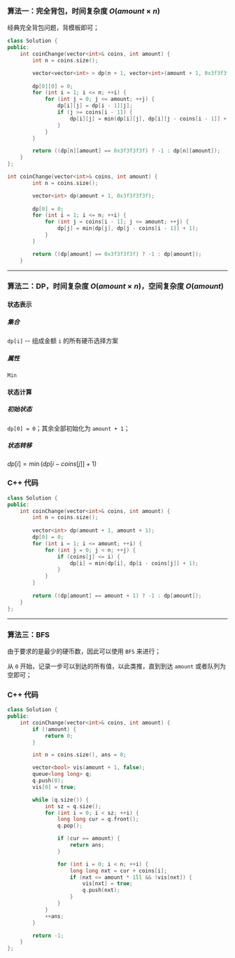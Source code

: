 ### 算法一：完全背包，时间复杂度 $O(amount \times n)$

经典完全背包问题，背模板即可；

```c++
class Solution {
public:
    int coinChange(vector<int>& coins, int amount) {
        int n = coins.size();

        vector<vector<int> > dp(n + 1, vector<int>(amount + 1, 0x3f3f3f3f));
        
        dp[0][0] = 0;
        for (int i = 1; i <= n; ++i) {
            for (int j = 0; j <= amount; ++j) {
                dp[i][j] = dp[i - 1][j];
                if (j >= coins[i - 1]) {
                    dp[i][j] = min(dp[i][j], dp[i][j - coins[i - 1]] + 1);
                }
            }
        }

        return ((dp[n][amount] == 0x3f3f3f3f) ? -1 : dp[n][amount]);
    }
};
```

```c++
int coinChange(vector<int>& coins, int amount) {
        int n = coins.size();

        vector<int> dp(amount + 1, 0x3f3f3f3f);
        
        dp[0] = 0;
        for (int i = 1; i <= n; ++i) {
            for (int j = coins[i - 1]; j <= amount; ++j) {
                dp[j] = min(dp[j], dp[j - coins[i - 1]] + 1);
            }
        }

        return ((dp[amount] == 0x3f3f3f3f) ? -1 : dp[amount]);
    }
```

---

### 算法二：DP，时间复杂度 $O(amount \times n)$，空间复杂度 $O(amount)$

#### 状态表示

##### 集合

`dp[i]` -- 组成金额 `i` 的所有硬币选择方案

##### 属性

`Min`

#### 状态计算

##### 初始状态

`dp[0] = 0`；其余全部初始化为 `amount + 1`；

##### 状态转移

$dp[i] = \min{(dp[i - coins[j]] + 1)}$

### C++ 代码
```c++
class Solution {
public:
    int coinChange(vector<int>& coins, int amount) {
        int n = coins.size();
	
        vector<int> dp(amount + 1, amount + 1);
        dp[0] = 0;
        for (int i = 1; i <= amount; ++i) {
            for (int j = 0; j < n; ++j) {
                if (coins[j] <= i) {
                    dp[i] = min(dp[i], dp[i - coins[j]] + 1);
                }
            }
        }
        
        return ((dp[amount] == amount + 1) ? -1 : dp[amount]);
    }
};
```

---

### 算法三：BFS

由于要求的是最少的硬币数，因此可以使用 `BFS` 来进行；

从 `0` 开始，记录一步可以到达的所有值，以此类推，直到到达 `amount` 或者队列为空即可；

### C++ 代码
```c++
class Solution {
public:
    int coinChange(vector<int>& coins, int amount) {
        if (!amount) {
            return 0;
        }

        int n = coins.size(), ans = 0;

        vector<bool> vis(amount + 1, false);
        queue<long long> q;
        q.push(0);
        vis[0] = true;

        while (q.size()) {
            int sz = q.size();
            for (int i = 0; i < sz; ++i) {
                long long cur = q.front();
                q.pop();

                if (cur == amount) {
                    return ans;
                }

                for (int i = 0; i < n; ++i) {
                    long long nxt = cur + coins[i];
                    if (nxt <= amount * 1ll && !vis[nxt]) {
                        vis[nxt] = true;
                        q.push(nxt);
                    }
                }
            }
            ++ans;
        }

        return -1;
    }
};
```
